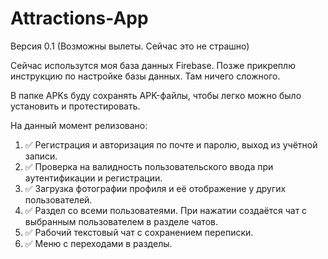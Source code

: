 # Attractions-App
Версия 0.1 (Возможны вылеты. Сейчас это не страшно)

Сейчас использутся моя база данных Firebase. Позже прикреплю инструкцию по настройке базы данных. Там ничего сложного. 

В папке APKs буду сохранять APK-файлы, чтобы легко можно было установить и протестировать.

На данный момент релизовано:
1. ✅ Регистрация и авторизация по почте и паролю, выход из учётной записи.
2. ✅ Проверка на валидность пользовательского ввода при аутентификации и регистрации.
3. ✅ Загрузка фотографии профиля и её отображение у других пользователей.
4. ✅ Раздел со всеми пользоватеями. При нажатии создаётся чат с выбранным пользователем в разделе чатов.
5. ✅ Рабочий текстовый чат с сохранением переписки.
6. ✅ Меню с переходами в разделы.
